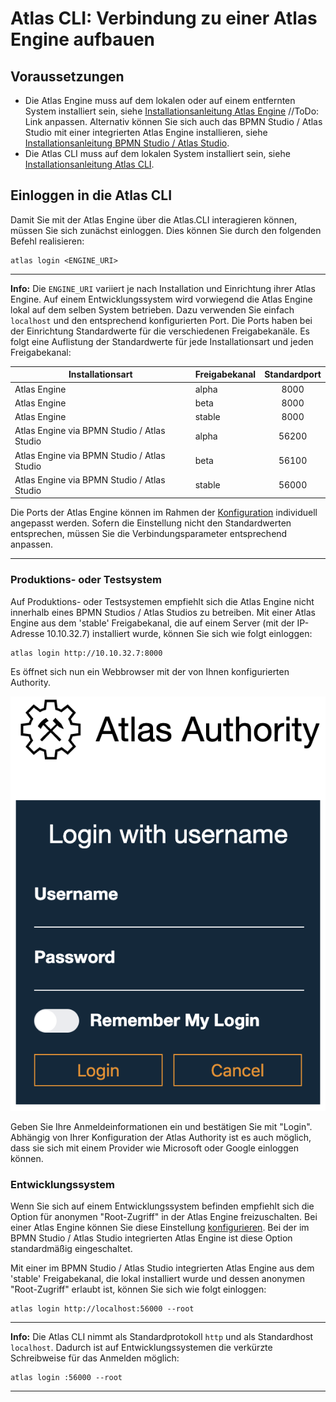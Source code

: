 # Atlas CLI: Verbindung zu einer Atlas Engine aufbauen

## Voraussetzungen

* Die Atlas Engine muss auf dem lokalen oder auf einem entfernten System installiert sein, siehe [Installationsanleitung Atlas Engine](./install.md) //ToDo: Link anpassen. Alternativ können Sie sich auch das BPMN Studio / Atlas Studio mit einer integrierten Atlas Engine installieren, siehe [Installationsanleitung BPMN Studio / Atlas Studio](./install.md).
* Die Atlas CLI muss auf dem lokalen System installiert sein, siehe [Installationsanleitung Atlas CLI](./install.md).

## Einloggen in die Atlas CLI

Damit Sie mit der Atlas Engine über die Atlas.CLI interagieren können, müssen Sie sich zunächst einloggen. Dies können Sie durch den folgenden Befehl realisieren:

```shell
atlas login <ENGINE_URI>
```

---
**Info:**
Die `ENGINE_URI` variiert je nach Installation und Einrichtung ihrer Atlas Engine. Auf einem Entwicklungssystem wird vorwiegend die Atlas Engine lokal auf dem selben System betrieben. Dazu verwenden Sie einfach `localhost` und den entsprechend konfigurierten Port.
Die Ports haben bei der Einrichtung Standardwerte für die verschiedenen Freigabekanäle. Es folgt eine Auflistung der Standardwerte für jede Installationsart und jeden Freigabekanal:

| Installationsart                          | Freigabekanal | Standardport |
|-------------------------------------------|------------------------------|:------------:|
| Atlas Engine                    | alpha                        |     8000     |
| Atlas Engine                    | beta                         |     8000     |
| Atlas Engine                    | stable                       |     8000     |
| Atlas Engine via BPMN Studio / Atlas Studio | alpha                        |     56200    |
| Atlas Engine via BPMN Studio / Atlas Studio | beta                         |     56100    |
| Atlas Engine via BPMN Studio / Atlas Studio | stable                       |     56000    |

Die Ports der Atlas Engine können im Rahmen der [Konfiguration](https://github.com/atlas-engine/AtlasEngine/master/docs/install.md) individuell angepasst werden. Sofern die Einstellung nicht den Standardwerten entsprechen, müssen Sie die Verbindungsparameter entsprechend anpassen.

---

### Produktions- oder Testsystem

Auf Produktions- oder Testsystemen empfiehlt sich die Atlas Engine nicht innerhalb eines BPMN Studios / Atlas Studios zu betreiben. Mit einer Atlas Engine aus dem 'stable' Freigabekanal, die auf einem Server (mit der IP-Adresse 10.10.32.7) installiert wurde, können Sie sich wie folgt einloggen:

```shell
atlas login http://10.10.32.7:8000
```

Es öffnet sich nun ein Webbrowser mit der von Ihnen konfigurierten Authority.

![alt text](./images/LoginWithAtlasAuthoriy.png "Einloggen mit der AtlasAuthoriy")

Geben Sie Ihre Anmeldeinformationen ein und bestätigen Sie mit "Login". Abhängig von Ihrer Konfiguration der Atlas Authority ist es auch möglich, dass sie sich mit einem Provider wie Microsoft oder Google einloggen können.

### Entwicklungssystem

Wenn Sie sich auf einem Entwicklungssystem befinden empfiehlt sich die Option für anonymen "Root-Zugriff" in der Atlas Engine freizuschalten. Bei einer Atlas Engine können Sie diese Einstellung [konfigurieren](.install.md). Bei der im BPMN Studio / Atlas Studio integrierten Atlas Engine ist diese Option standardmäßig eingeschaltet.

Mit einer im BPMN Studio / Atlas Studio integrierten Atlas Engine aus dem 'stable' Freigabekanal, die lokal installiert wurde und dessen anonymen "Root-Zugriff" erlaubt ist, können Sie sich wie folgt einloggen:

```shell
atlas login http://localhost:56000 --root
```

---
**Info:**
Die Atlas CLI nimmt als Standardprotokoll `http` und als Standardhost `localhost`. Dadurch ist auf Entwicklungssystemen die verkürzte Schreibweise für das Anmelden möglich:

```shell
atlas login :56000 --root
```

---
